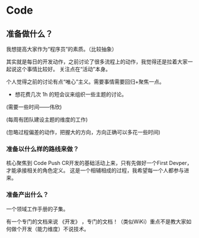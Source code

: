 # Code

## 准备做什么？

我想提高大家作为“程序员”的素质。（比较抽象）

其实就是每日的开发动作，之前讨论了很多流程上的动作，我觉得还是拉着大家一起说这个事情比较好。 关注点在“活动”本身。

个人觉得之前的讨论有点“唯心”主义。需要事情需要回归+聚焦一点。

* 想花费几次 1h 的短会议来组织一些主题的讨论。

(需要一些时间——伟欣)

(每周有团队建设主题的维度的工作)

(忽略过程偏差的动作，把握大的方向，方向正确可以多花一些时间)

### 准备以什么样的路线来做？

核心聚焦到 Code Push  CR开发的基础活动上来，只有先做好一个First Devper，才能承接相关的角色定义。 这是一个相辅相成的过程，我希望每一个人都参与进来。



### 准备产出什么？

一个领域工作手册的子集。

有一个专门的文档来说 《开发》 ，专门的文档！（类似WiKi）重点不是教大家如何做个开发（能力维度）不说技术。


